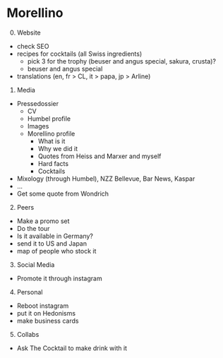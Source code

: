 # Morellino

0. Website
* check SEO
* recipes for cocktails (all Swiss ingredients)
   * pick 3 for the trophy (beuser and angus special, sakura, crusta)?
   * beuser and angus special
* translations (en, fr > CL, it > papa, jp > Arline)

1. Media
* Pressedossier
   * CV
   * Humbel profile
   * Images
   * Morellino profile
      * What is it
      * Why we did it
      * Quotes from Heiss and Marxer and myself
      * Hard facts
      * Cocktails
* Mixology (through Humbel), NZZ Bellevue, Bar News, Kaspar
* ...
* Get some quote from Wondrich

2. Peers
* Make a promo set
* Do the tour
* Is it available in Germany?
* send it to US and Japan
* map of people who stock it

3. Social Media
* Promote it through instagram

4. Personal
* Reboot instagram
* put it on Hedonisms
* make business cards

5. Collabs
* Ask The Cocktail to make drink with it